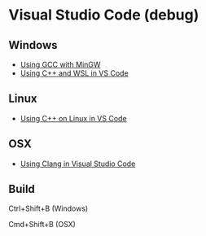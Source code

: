 # Visual Studio Code (debug)

## Windows

* [Using GCC with MinGW](https://code.visualstudio.com/docs/cpp/config-mingw)
* [Using C++ and WSL in VS Code](https://code.visualstudio.com/docs/cpp/config-wsl)

## Linux

* [Using C++ on Linux in VS Code](https://code.visualstudio.com/docs/cpp/config-linux)

## OSX

* [Using Clang in Visual Studio Code](https://code.visualstudio.com/docs/cpp/config-clang-mac)

## Build

Ctrl+Shift+B (Windows)

Cmd+Shift+B (OSX)


